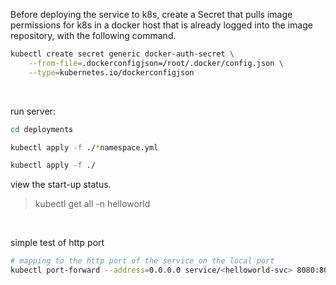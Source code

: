 Before deploying the service to k8s, create a Secret that pulls image permissions for k8s in a docker host that is already logged into the image repository, with the following command.

```bash
kubectl create secret generic docker-auth-secret \
    --from-file=.dockerconfigjson=/root/.docker/config.json \
    --type=kubernetes.io/dockerconfigjson
```

<br>

run server:

```bash
cd deployments

kubectl apply -f ./*namespace.yml

kubectl apply -f ./
```

view the start-up status.

> kubectl get all -n helloworld

<br>

simple test of http port

```bash
# mapping to the http port of the service on the local port
kubectl port-forward --address=0.0.0.0 service/<helloworld-svc> 8080:8080 -n <helloworld>
```
